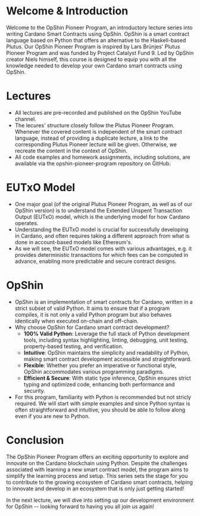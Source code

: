 <!-- [NOTES TO PRESENTER]
This is just a short intro lecture, nothing needs to be shown on screen.
-->

# Welcome & Introduction

Welcome to the OpShin Pioneer Program, an introductory lecture series into writing Cardano Smart Contracts using OpShin. OpShin is a smart contract language based on Python that offers an alternative to the Haskell-based Plutus. Our OpShin Pioneer Program is inspired by Lars Brünjes' Plutus Pioneer Program and was funded by Project Catalyst Fund 9. Led by OpShin creator Niels himself, this course is designed to equip you with all the knowledge needed to develop your own Cardano smart contracts using OpShin.

# Lectures

- All lectures are pre-recorded and published on the OpShin YouTube channel.
- The lecures' structure closely follow the Plutus Pioneer Program. Whenever the covered content is independent of the smart contract language, instead of providing a duplicate lecture, a link to the corresponding Plutus Pioneer lecture will be given. Otherwise, we recreate the content in the context of OpShin.
- All code examples and homework assignments, including solutions, are available via the opshin-pioneer-program repository on GitHub.

# EUTxO Model

- One major goal (of the original Plutus Pioneer Program, as well as of our OpShin version) is to understand the Extended Unspent Transaction Output (EUTxO) model, which is the underlying model for how Cardano operates.
- Understanding the EUTxO model is crucial for successfully developing in Cardano, and often requires taking a different approach from what is done in account-based models like Ethereum's.
- As we will see, the EUTxO model comes with various advantages, e.g. it provides deterministic transactions for which fees can be computed in advance, enabling more predictable and secure contract designs.

# OpShin

- OpShin is an implementation of smart contracts for Cardano, written in a strict subset of valid Python. It aims to ensure that if a program compiles, it is not only a valid Python program but also behaves identically when executed on-chain and off-chain.
- Why choose OpShin for Cardano smart contract development?
    - **100% Valid Python**: Leverage the full stack of Python development tools, including syntax highlighting, linting, debugging, unit testing, property-based testing, and verification.
    - **Intuitive**: OpShin maintains the simplicity and readability of Python, making smart contract development accessible and straightforward.
    - **Flexible**: Whether you prefer an imperative or functional style, OpShin accommodates various programming paradigms.
    - **Efficient & Secure**: With static type inference, OpShin ensures strict typing and optimized code, enhancing both performance and security.
- For this program, familiarity with Python is recommended but not stricly required. We will start with simple examples and since Python syntax is often straightforward and intuitive, you should be able to follow along even if you are new to Python.

# Conclusion

The OpShin Pioneer Program offers an exciting opportunity to explore and innovate on the Cardano blockchain using Python. Despite the challenges associated with learning a new smart contract model, the program aims to simplify the learning process and setup. This series sets the stage for you to contribute to the growing ecosystem of Cardano smart contracts, helping to innovate and develop in an ecosystem that is only just getting started!

In the next lecture, we will dive into setting up our development environment for OpShin -- looking forward to having you all join us again!
